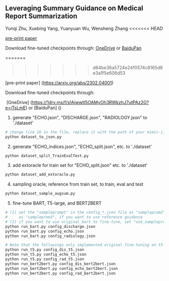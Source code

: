 ## **Leveraging Summary Guidance on Medical Report Summarization**

Yunqi Zhu, Xuebing Yang, Yuanyuan Wu, Wensheng Zhang
<<<<<<< HEAD

[pre-print paper](https://arxiv.org/abs/2302.04001)

Download fine-tuned checkpoints through: [OneDrive](https://1drv.ms/f/s!AjwwtI5OAMyOh3RWkzhJ7utPAz2G?e=iTsLmE) or [BaiduPan]()

=======
>>>>>>> d64be36a5724e24f0574c8165d8e3a1f5e606d53

[pre-print paper] (https://arxiv.org/abs/2302.04001)

Download fine-tuned checkpoints through: 

​	[OneDrive] (https://1drv.ms/f/s!AjwwtI5OAMyOh3RWkzhJ7utPAz2G?e=iTsLmE) or [BaiduPan] ()

1. generate "ECHO.json", "DISCHARGE.json", "RADIOLOGY.json" to './dataset'

```bash
# change line 26 in the file, replace it with the path of your mimic-iii dataset (i.e. csv files).
python dataset_to_json.py
```

2. generate "ECHO_indices.json", "ECHO_split.json", etc. to './dataset'

```bash
python dataset_split_TrainEvalTest.py
```

3. add extoracle for train set for "ECHO_split.json" etc. to './dataset'

```bash
python dataset_add_extoracle.py
```

4. sampling oracle, reference from train set, to train, eval and test

```bash
python dataset_sample_augsum.py
```

5. fine-tune BART, T5-large, and BERT2BERT

```bash
# (1) set the "sampleprompt" in the config_*.json file as "sampleprom2", if you want to use oracle guidance.
#     as "sampleprom3", if you want to use reference guidance
# (2) if you want to use original bart to fine-tune, set "use_sampleprompt" in the config_*.json file as false
python run_bart.py config_discharge.json
python run_bart.py config_echo.json
python run_bart.py config_radiology.json

# Note that the followings only implemented original fine-tuning on t5-large and bert2bert 
python run_t5.py config_dis_t5.json
python run_t5.py config_echo_t5.json
python run_t5.py config_rad_t5.json
python run_bert2bert.py config_dis_bert2bert.json
python run_bert2bert.py config_echo_bert2bert.json
python run_bert2bert.py config_rad_bert2bert.json
```